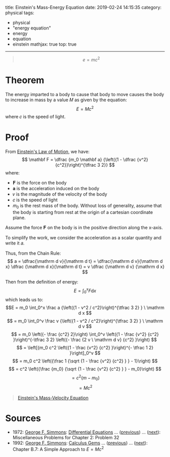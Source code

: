 title: Einstein's Mass-Energy Equation 
date: 2019-02-24 14:15:35
category: physical
tags: 
 - physical
 - "energy equation"
 - energy
 - equation
 - einstein
mathjax: true
top: true 
---

> $$e=mc^2$$

<!-- more -->

# Theorem
The energy imparted to a body to cause that body to move causes the body to increase in mass by a value 𝑀 as given by the equation:
$$
E = M c^2
$$
where 𝑐 is the speed of light.

# Proof
From [Einstein's Law of Motion](/2019/02/24/einstein-law-of-motion/), we have:
$$
\mathbf F = \dfrac {m_0 \mathbf a} {\left({1 - \dfrac {v^2} {c^2}}\right)^{\tfrac 3 2}}
$$
where:
- 𝐅 is the force on the body
- 𝐚 is the acceleration induced on the body
- 𝑣 is the magnitude of the velocity of the body
- 𝑐 is the speed of light
- 𝑚<sub>0</sub> is the rest mass of the body.
Without loss of generality, assume that the body is starting from rest at the origin of a cartesian coordinate plane.

Assume the force 𝐅 on the body is in the positive direction along the x-axis.

To simplify the work, we consider the acceleration as a scalar quantity and write it 𝑎.

Thus, from the Chain Rule:
$$
a = \dfrac{\mathrm d v}{\mathrm d t} = \dfrac{\mathrm d v}{\mathrm d x} \dfrac {\mathrm d x}{\mathrm d t} = v \dfrac {\mathrm d v} {\mathrm d x}
$$

Then from the definition of energy:
$$
\displaystyle E = \int_0^x F \mathrm d x
$$
which leads us to:
$$E = m_0 \int_0^x \frac a {\left({1 - v^2 / c^2}\right)^{\tfrac 3 2} } \ \mathrm d x $$
$$   = m_0 \int_0^v \frac v {\left({1 - v^2 / c^2}\right)^{\tfrac 3 2} } \ \mathrm d v $$
$$   = m_0 \left({- \frac {c^2} 2}\right) \int_0^v \left({1 - \frac {v^2} {c^2} }\right)^{-\tfrac 3 2} \left({- \frac {2 v \ \mathrm d v} {c^2} }\right) $$
$$   = \left[{m_0 c^2 \left({1 - \frac {v^2} {c^2} }\right)^{- \tfrac 1 2} }\right]_0^v $$
$$   = m_0 c^2 \left({\frac 1 {\sqrt {1 - \frac {v^2} {c^2} } } - 1}\right) $$
$$   = c^2 \left({\frac {m_0} {\sqrt {1 - \frac {v^2} {c^2} } } - m_0}\right) $$
$$   = c^2 \left({m - m_0}\right) $$
$$   = M c^2$$

> [Einstein's Mass-Velocity Equation](/2019/02/24/einstein-mass-velocity-equation/)

# Sources
- 1972: [George F. Simmons](https://proofwiki.org/wiki/Mathematician:George_F._Simmons): [Differential Equations](https://proofwiki.org/wiki/Book:George_F._Simmons/Differential_Equations) ... ([previous](https://proofwiki.org/wiki/Definition:Burnout_Height)) ... ([next](https://proofwiki.org/wiki/Einstein%27s_Mass-Energy_Equation)): Miscellaneous Problems for Chapter 2: Problem 32
- 1992: [George F. Simmons](https://proofwiki.org/wiki/Mathematician:George_F._Simmons): [Calculus Gems](https://proofwiki.org/wiki/Book:George_F._Simmons/Calculus_Gems) ... ([previous](https://proofwiki.org/wiki/Definition:Linear_Momentum)) ... ([next](https://proofwiki.org/wiki/Einstein%27s_Law_of_Motion)): Chapter B.7: A Simple Approach to $E = M c^2$

